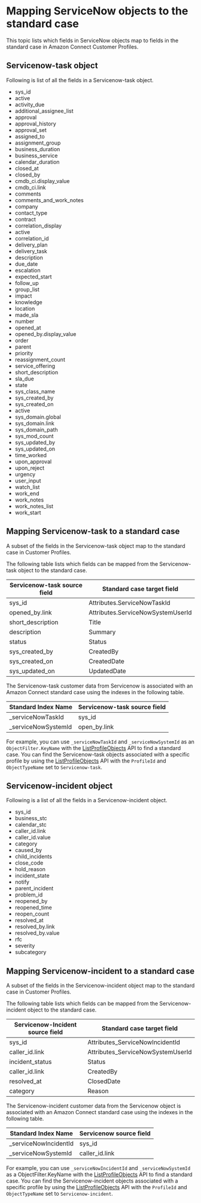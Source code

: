 # Mapping ServiceNow objects to the standard case<a name="mapping-servicenow-objects-standard-case"></a>

This topic lists which fields in ServiceNow objects map to fields in the standard case in Amazon Connect Customer Profiles\.

## Servicenow\-task object<a name="servicenow-task-object"></a>

Following is list of all the fields in a Servicenow\-task object\. 
+ sys\_id
+ active
+ activity\_due
+ additional\_assignee\_list
+ approval
+ approval\_history
+ approval\_set
+ assigned\_to
+ assignment\_group
+ business\_duration
+ business\_service
+ calendar\_duration
+ closed\_at
+ closed\_by
+ cmdb\_ci\.display\_value
+ cmdb\_ci\.link
+ comments
+ comments\_and\_work\_notes
+ company
+ contact\_type
+ contract
+ correlation\_display
+ active
+ correlation\_id
+ delivery\_plan
+ delivery\_task
+ description
+ due\_date
+ escalation
+ expected\_start
+ follow\_up
+ group\_list
+ impact
+ knowledge
+ location
+ made\_sla
+ number
+ opened\_at
+ opened\_by\.display\_value
+ order
+ parent
+ priority
+ reassignment\_count
+ service\_offering
+ short\_description
+ sla\_due
+ state
+ sys\_class\_name
+ sys\_created\_by
+ sys\_created\_on
+ active
+ sys\_domain\.global
+ sys\_domain\.link
+ sys\_domain\_path
+ sys\_mod\_count
+ sys\_updated\_by
+ sys\_updated\_on
+ time\_worked
+ upon\_approval
+ upon\_reject
+ urgency
+ user\_input
+ watch\_list
+ work\_end
+ work\_notes
+ work\_notes\_list
+ work\_start

## Mapping Servicenow\-task to a standard case<a name="mapping-servicenow-task-case"></a>

A subset of the fields in the Servicenow\-task object map to the standard case in Customer Profiles\. 

The following table lists which fields can be mapped from the Servicenow\-task object to the standard case\. 


| Servicenow\-task source field | Standard case target field | 
| --- | --- | 
|  sys\_id  | Attributes\.ServiceNowTaskId  | 
|  opened\_by\.link  | Attributes\.ServiceNowSystemUserId  | 
|  short\_description  | Title  | 
|  description  | Summary  | 
|  status  | Status  | 
|  sys\_created\_by  | CreatedBy  | 
|  sys\_created\_on  | CreatedDate  | 
|  sys\_updated\_on  | UpdatedDate  | 

The Servicenow\-task customer data from Servicenow is associated with an Amazon Connect standard case using the indexes in the following table\. 


| Standard Index Name | Servicenow\-task source field | 
| --- | --- | 
|  \_serviceNowTaskId  | sys\_id  | 
|  \_serviceNowSystemId  | open\_by\.link  | 

For example, you can use `_serviceNowTaskId` and `_serviceNowSystemId` as an `ObjectFilter.KeyName` with the [ListProfileObjects](https://docs.aws.amazon.com/customerprofiles/latest/APIReference/API_ListProfileObjects.html) API to find a standard case\. You can find the Servicenow\-task objects associated with a specific profile by using the [ListProfileObjects](https://docs.aws.amazon.com/customerprofiles/latest/APIReference/API_ListProfileObjects.html) API with the `ProfileId` and `ObjectTypeName` set to `Servicenow-task`\.

## Servicenow\-incident object<a name="servicenowincident-object"></a>

Following is a list of all the fields in a Servicenow\-incident object\. 
+ sys\_id
+ business\_stc
+ calendar\_stc
+ caller\_id\.link
+ caller\_id\.value
+ category
+ caused\_by
+ child\_incidents
+ close\_code
+ hold\_reason
+ incident\_state
+ notify
+ parent\_incident
+ problem\_id
+ reopened\_by
+ reopened\_time
+ reopen\_count
+ resolved\_at
+ resolved\_by\.link
+ resolved\_by\.value
+ rfc
+ severity
+ subcategory

## Mapping Servicenow\-incident to a standard case<a name="mapping-servicenowincident-case"></a>

A subset of the fields in the Servicenow\-incident object map to the standard case in Customer Profiles\.

The following table lists which fields can be mapped from the Servicenow\-incident object to the standard case\. 


| Servicenow\-Incident source field | Standard case target field | 
| --- | --- | 
| sys\_id  |  Attributes\_ServiceNowIncidentId  | 
| caller\_id\.link  |  Attributes\_ServiceNowSystemUserId  | 
| incident\_status  |  Status  | 
| caller\_id\.link  |  CreatedBy  | 
| resolved\_at  |  ClosedDate  | 
| category  |  Reason  | 

The Servicenow\-incident customer data from the Servicenow object is associated with an Amazon Connect standard case using the indexes in the following table\. 


| Standard Index Name | Servicenow source field | 
| --- | --- | 
| \_serviceNowIncidentId  |  sys\_id  | 
| \_serviceNowSystemId  |  caller\_id\.link  | 

For example, you can use `_serviceNowIncidentId` and `_serviceNowSystemId` as a ObjectFilter\.KeyName with the [ListProfileObjects](https://docs.aws.amazon.com/customerprofiles/latest/APIReference/API_ListProfileObjects.html) API to find a standard case\. You can find the Servicenow\-incident objects associated with a specific profile by using the [ListProfileObjects](https://docs.aws.amazon.com/customerprofiles/latest/APIReference/API_ListProfileObjects.html) API with the `ProfileId` and `ObjectTypeName` set to `Servicenow-incident`\.